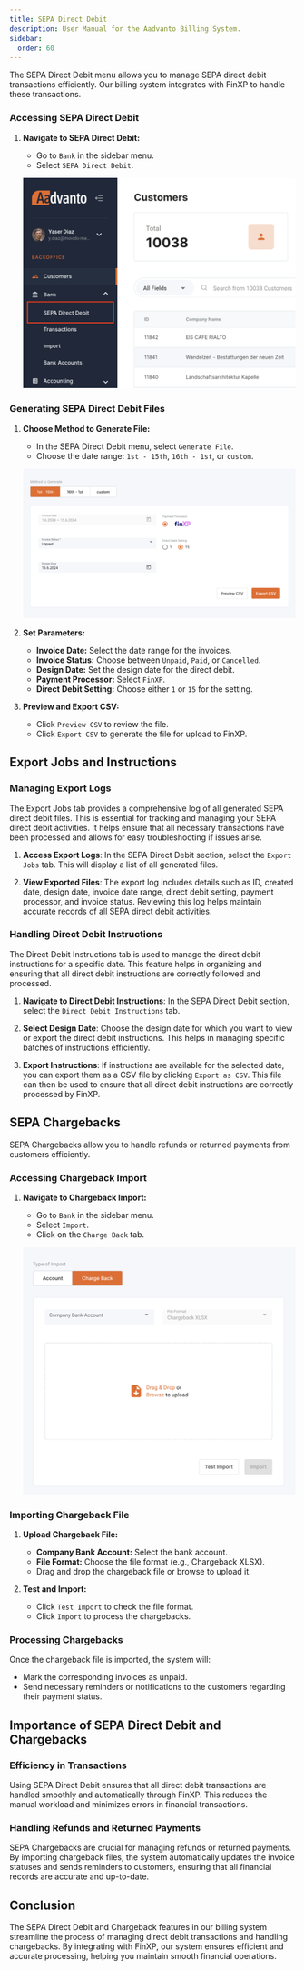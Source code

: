 ```yaml
---
title: SEPA Direct Debit
description: User Manual for the Aadvanto Billing System.
sidebar:
  order: 60
---
```


The SEPA Direct Debit menu allows you to manage SEPA direct debit transactions efficiently. Our billing system integrates with FinXP to handle these transactions.

### Accessing SEPA Direct Debit

1. **Navigate to SEPA Direct Debit:**
   - Go to `Bank` in the sidebar menu.
   - Select `SEPA Direct Debit`.

   ![SEPA Direct Debit Menu](../../../../assets/sepadirectdebitnav.png)

### Generating SEPA Direct Debit Files

1. **Choose Method to Generate File:**
   - In the SEPA Direct Debit menu, select `Generate File`.
   - Choose the date range: `1st - 15th`, `16th - 1st`, or `custom`.

   ![Generate File](../../../../assets/generatefile.png)

2. **Set Parameters:**
   - **Invoice Date:** Select the date range for the invoices.
   - **Invoice Status:** Choose between `Unpaid`, `Paid`, or `Cancelled`.
   - **Design Date:** Set the design date for the direct debit.
   - **Payment Processor:** Select `FinXP`.
   - **Direct Debit Setting:** Choose either `1` or `15` for the setting.

3. **Preview and Export CSV:**
   - Click `Preview CSV` to review the file.
   - Click `Export CSV` to generate the file for upload to FinXP.

## Export Jobs and Instructions

### Managing Export Logs

The Export Jobs tab provides a comprehensive log of all generated SEPA direct debit files. This is essential for tracking and managing your SEPA direct debit activities. It helps ensure that all necessary transactions have been processed and allows for easy troubleshooting if issues arise.

1. **Access Export Logs**: In the SEPA Direct Debit section, select the `Export Jobs` tab. This will display a list of all generated files.
   
2. **View Exported Files**: The export log includes details such as ID, created date, design date, invoice date range, direct debit setting, payment processor, and invoice status. Reviewing this log helps maintain accurate records of all SEPA direct debit activities.

### Handling Direct Debit Instructions

The Direct Debit Instructions tab is used to manage the direct debit instructions for a specific date. This feature helps in organizing and ensuring that all direct debit instructions are correctly followed and processed.

1. **Navigate to Direct Debit Instructions**: In the SEPA Direct Debit section, select the `Direct Debit Instructions` tab.
   
2. **Select Design Date**: Choose the design date for which you want to view or export the direct debit instructions. This helps in managing specific batches of instructions efficiently.

3. **Export Instructions**: If instructions are available for the selected date, you can export them as a CSV file by clicking `Export as CSV`. This file can then be used to ensure that all direct debit instructions are correctly processed by FinXP.

## SEPA Chargebacks

SEPA Chargebacks allow you to handle refunds or returned payments from customers efficiently.

### Accessing Chargeback Import

1. **Navigate to Chargeback Import:**
   - Go to `Bank` in the sidebar menu.
   - Select `Import`.
   - Click on the `Charge Back` tab.

   ![Chargeback Import Menu](../../../../assets/chargebackimport.png)

### Importing Chargeback File

1. **Upload Chargeback File:**
   - **Company Bank Account:** Select the bank account.
   - **File Format:** Choose the file format (e.g., Chargeback XLSX).
   - Drag and drop the chargeback file or browse to upload it.

2. **Test and Import:**
   - Click `Test Import` to check the file format.
   - Click `Import` to process the chargebacks.

### Processing Chargebacks

Once the chargeback file is imported, the system will:
- Mark the corresponding invoices as unpaid.
- Send necessary reminders or notifications to the customers regarding their payment status.

## Importance of SEPA Direct Debit and Chargebacks

### Efficiency in Transactions

Using SEPA Direct Debit ensures that all direct debit transactions are handled smoothly and automatically through FinXP. This reduces the manual workload and minimizes errors in financial transactions.

### Handling Refunds and Returned Payments

SEPA Chargebacks are crucial for managing refunds or returned payments. By importing chargeback files, the system automatically updates the invoice statuses and sends reminders to customers, ensuring that all financial records are accurate and up-to-date.

## Conclusion

The SEPA Direct Debit and Chargeback features in our billing system streamline the process of managing direct debit transactions and handling chargebacks. By integrating with FinXP, our system ensures efficient and accurate processing, helping you maintain smooth financial operations.
